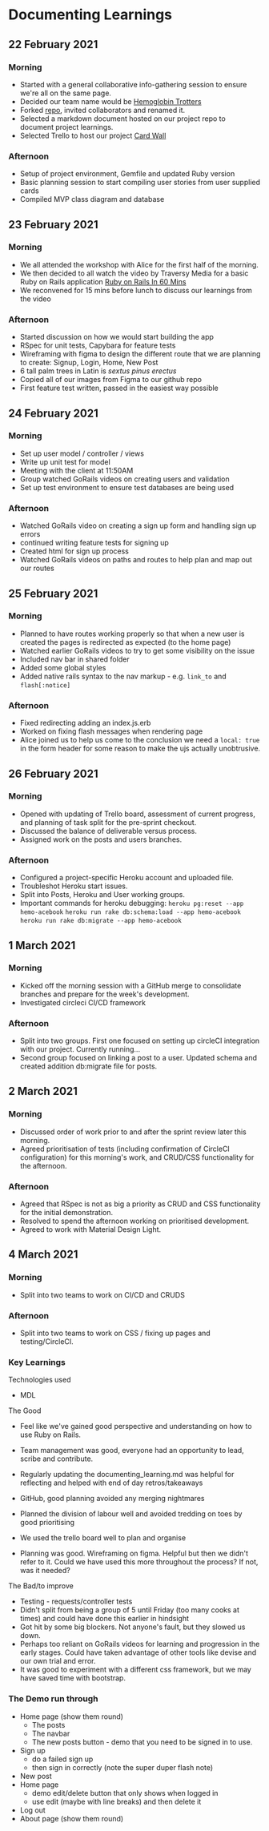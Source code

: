 # Documenting Learnings

## 22 February 2021

### Morning

- Started with a general collaborative info-gathering session to ensure we're all on the same page.
- Decided our team name would be [Hemoglobin Trotters](https://www.youtube.com/watch?v=cgYSueh4w_Y)
- Forked [repo](https://github.com/Mornevanzyl/acebook-hemoglobin-trotters), invited collaborators and renamed it.
- Selected a markdown document hosted on our project repo to document project learnings.
- Selected Trello to host our project [Card Wall](https://trello.com/b/k5BoEoPi/acebook)

### Afternoon

- Setup of project environment, Gemfile and updated Ruby version
- Basic planning session to start compiling user stories from user supplied cards
- Compiled MVP class diagram and database

## 23 February 2021

### Morning

- We all attended the workshop with Alice for the first half of the morning.
- We then decided to all watch the video by Traversy Media for a basic Ruby on Rails application [Ruby on Rails In 60 Mins](https://www.youtube.com/watch?v=pPy0GQJLZUM)
- We reconvened for 15 mins before lunch to discuss our learnings from the video

### Afternoon

- Started discussion on how we would start building the app
- RSpec for unit tests, Capybara for feature tests
- Wireframing with figma to design the different route that we are planning to create: Signup, Login, Home, New Post
- 6 tall palm trees in Latin is _sextus pinus erectus_
- Copied all of our images from Figma to our github repo
- First feature test written, passed in the easiest way possible

## 24 February 2021

### Morning

- Set up user model / controller / views
- Write up unit test for model
- Meeting with the client at 11:50AM
- Group watched GoRails videos on creating users and validation
- Set up test environment to ensure test databases are being used

### Afternoon

- Watched GoRails video on creating a sign up form and handling sign up errors
- continued writing feature tests for signing up
- Created html for sign up process
- Watched GoRails videos on paths and routes to help plan and map out our routes

## 25 February 2021

### Morning

- Planned to have routes working properly so that when a new user is created the pages is redirected as expected (to the home page)
- Watched earlier GoRails videos to try to get some visibility on the issue
- Included nav bar in shared folder
- Added some global styles
- Added native rails syntax to the nav markup - e.g. `link_to` and `flash[:notice]`

### Afternoon

- Fixed redirecting adding an index.js.erb
- Worked on fixing flash messages when rendering page
- Alice joined us to help us come to the conclusion we need a `local: true` in the form header for some reason to make the ujs actually unobtrusive.

## 26 February 2021

### Morning

- Opened with updating of Trello board, assessment of current progress, and planning of task split for the pre-sprint checkout.
- Discussed the balance of deliverable versus process.
- Assigned work on the posts and users branches.

### Afternoon

- Configured a project-specific Heroku account and uploaded file.
- Troubleshot Heroku start issues.
- Split into Posts, Heroku and User working groups.
- Important commands for heroku debugging:
  `heroku pg:reset --app hemo-acebook`
  `heroku run rake db:schema:load --app hemo-acebook`
  `heroku run rake db:migrate --app hemo-acebook`

## 1 March 2021

### Morning

- Kicked off the morning session with a GitHub merge to consolidate branches and prepare for the week's development.
- Investigated circleci CI/CD framework

### Afternoon

- Split into two groups. First one focused on setting up circleCI integration with our project. Currently running...
- Second group focused on linking a post to a user. Updated schema and created addition db:migrate file for posts.

## 2 March 2021

### Morning

- Discussed order of work prior to and after the sprint review later this morning.
- Agreed prioritisation of tests (including confirmation of CircleCI configuration) for this morning's work, and CRUD/CSS functionality for the afternoon.

### Afternoon

- Agreed that RSpec is not as big a priority as CRUD and CSS functionality for the initial demonstration.
- Resolved to spend the afternoon working on prioritised development.
- Agreed to work with Material Design Light.

## 4 March 2021

### Morning

- Split into two teams to work on CI/CD and CRUDS

### Afternoon

- Split into two teams to work on CSS / fixing up pages and testing/CircleCI.

### Key Learnings 
Technologies used 
- MDL 

The Good
- Feel like we've gained good perspective and understanding on how to use Ruby on Rails. 
- Team management was good, everyone had an opportunity to lead, scribe and contribute.
- Regularly updating the documenting_learning.md was helpful for reflecting and helped with end of day retros/takeaways
- GitHub, good planning avoided any merging nightmares
- Planned the division of labour well and avoided tredding on toes by good prioritising
- We used the trello board well to plan and organise

- Planning was good. Wireframing on figma. Helpful but then we didn't refer to it. Could we have used this more throughout the process? If not, was it needed?

The Bad/to improve
- Testing - requests/controller tests
- Didn't split from being a group of 5 until Friday (too many cooks at times) and could have done this earlier in hindsight 
- Got hit by some big blockers. Not anyone's fault, but they slowed us down.
- Perhaps too reliant on GoRails videos for learning and progression in the early stages. Could have taken advantage of other tools like devise and our own trial and error.
- It was good to experiment with a different css framework, but we may have saved time with bootstrap. 


### The Demo run through 
- Home page (show them round)
  - The posts 
  - The navbar
  - The new posts button - demo that you need to be signed in to use. 
- Sign up 
  - do a failed sign up 
  - then sign in correctly (note the super duper flash note)
- New post 
- Home page
  - demo edit/delete button that only shows when logged in
  - use edit (maybe with line breaks) and then delete it
- Log out
- About page (show them round)
